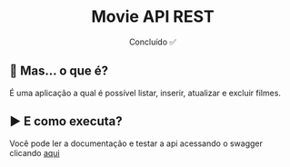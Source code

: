 
<h1 align="center">Movie API REST</h1>
<p align="center">Concluído ✅</p>

<h2 id="Sobre">🤔 Mas... o que é?</h2>
<p>
  É uma aplicação a qual é possível listar, inserir, atualizar e excluir filmes.
</p>

<h2 id="Executar">▶️ E como executa?</h2>
<p>Você pode ler a documentação e testar a api acessando o swagger clicando <a href="https://projetointegradorbio.herokuapp.com/swagger-ui.html#/">aqui</a></p>